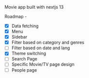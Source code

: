 Movie app built with nextjs 13


Roadmap - 
- [x] Data fetching
- [x] Menu
- [x] Sidebar
- [x] Filter based on category and genres
- [ ] Filter based on date and lang
- [x] Theme switching
- [ ] Search Page
- [ ] Specific Movie/TV page design
- [ ] People page